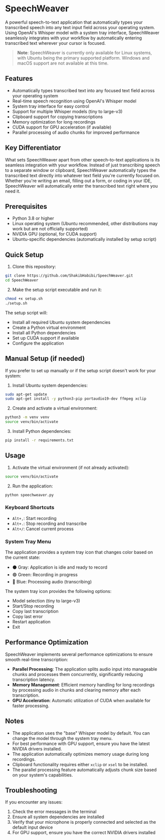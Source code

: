 # SpeechWeaver

A powerful speech-to-text application that automatically types your transcribed speech into any text input field across your operating system. Using OpenAI's Whisper model with a system tray interface, SpeechWeaver seamlessly integrates with your workflow by automatically entering transcribed text wherever your cursor is focused.

> **Note**: SpeechWeaver is currently only available for Linux systems, with Ubuntu being the primary supported platform. Windows and macOS support are not available at this time.

## Features

- Automatically types transcribed text into any focused text field across your operating system
- Real-time speech recognition using OpenAI's Whisper model
- System tray interface for easy control
- Support for multiple Whisper models (tiny to large-v3)
- Clipboard support for copying transcriptions
- Memory optimization for long recordings
- CUDA support for GPU acceleration (if available)
- Parallel processing of audio chunks for improved performance

## Key Differentiator

What sets SpeechWeaver apart from other speech-to-text applications is its seamless integration with your workflow. Instead of just transcribing speech to a separate window or clipboard, SpeechWeaver automatically types the transcribed text directly into whatever text field you're currently focused on. Whether you're writing an email, filling out a form, or coding in your IDE, SpeechWeaver will automatically enter the transcribed text right where you need it.

## Prerequisites

- Python 3.8 or higher
- Linux operating system (Ubuntu recommended, other distributions may work but are not officially supported)
- NVIDIA GPU (optional, for CUDA support)
- Ubuntu-specific dependencies (automatically installed by setup script)

## Quick Setup

1. Clone this repository:
```bash
git clone https://github.com/ShakibHabibi/SpeechWeaver.git
cd SpeechWeaver
```

2. Make the setup script executable and run it:
```bash
chmod +x setup.sh
./setup.sh
```

The setup script will:
- Install all required Ubuntu system dependencies
- Create a Python virtual environment
- Install all Python dependencies
- Set up CUDA support if available
- Configure the application

## Manual Setup (if needed)

If you prefer to set up manually or if the setup script doesn't work for your system:

1. Install Ubuntu system dependencies:
```bash
sudo apt-get update
sudo apt-get install -y python3-pip portaudio19-dev ffmpeg xclip
```

2. Create and activate a virtual environment:
```bash
python3 -m venv venv
source venv/bin/activate
```

3. Install Python dependencies:
```bash
pip install -r requirements.txt
```

## Usage

1. Activate the virtual environment (if not already activated):
```bash
source venv/bin/activate
```

2. Run the application:
```bash
python speechweaver.py
```

### Keyboard Shortcuts

- `Alt+,`: Start recording
- `Alt+.`: Stop recording and transcribe
- `Alt+/`: Cancel current process

### System Tray Menu

The application provides a system tray icon that changes color based on the current state:
- ⚫ Gray: Application is idle and ready to record
- 🟢 Green: Recording in progress
- 🔵 Blue: Processing audio (transcribing)

The system tray icon provides the following options:
- Model selection (tiny to large-v3)
- Start/Stop recording
- Copy last transcription
- Copy last error
- Restart application
- Exit

## Performance Optimization

SpeechWeaver implements several performance optimizations to ensure smooth real-time transcription:

- **Parallel Processing**: The application splits audio input into manageable chunks and processes them concurrently, significantly reducing transcription latency.
- **Memory Management**: Efficient memory handling for long recordings by processing audio in chunks and clearing memory after each transcription.
- **GPU Acceleration**: Automatic utilization of CUDA when available for faster processing.

## Notes

- The application uses the "base" Whisper model by default. You can change the model through the system tray menu.
- For best performance with GPU support, ensure you have the latest NVIDIA drivers installed.
- The application automatically optimizes memory usage during long recordings.
- Clipboard functionality requires either `xclip` or `xsel` to be installed.
- The parallel processing feature automatically adjusts chunk size based on your system's capabilities.

## Troubleshooting

If you encounter any issues:

1. Check the error messages in the terminal
2. Ensure all system dependencies are installed
3. Verify that your microphone is properly connected and selected as the default input device
4. For GPU support, ensure you have the correct NVIDIA drivers installed